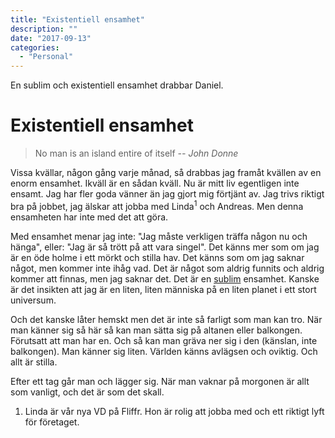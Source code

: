 ```yaml
---
title: "Existentiell ensamhet"
description: ""
date: "2017-09-13"
categories:
  - "Personal"
---
```


En sublim och existentiell ensamhet drabbar Daniel.
<!--more-->

# Existentiell ensamhet

> No man is an island entire of itself
> <cite>-- John Donne</cite>

Vissa kvällar, någon gång varje månad, så drabbas jag framåt kvällen av en enorm ensamhet. Ikväll är en sådan kväll. Nu är mitt liv egentligen inte ensamt. Jag har fler goda vänner än jag gjort mig förtjänt av. Jag trivs riktigt bra på jobbet, jag älskar att jobba med Linda<sup>1</sup> och Andreas. Men denna ensamheten har inte med det att göra.

Med ensamhet menar jag inte: "Jag måste verkligen träffa någon nu och hänga", eller: "Jag är så trött på att vara singel". Det känns mer som om jag är en öde holme i ett mörkt och stilla hav. Det känns som om jag saknar något, men kommer inte ihåg vad. Det är något som aldrig funnits och aldrig kommer att finnas, men jag saknar det. Det är en [sublim](https://en.wikipedia.org/wiki/Sublime_(philosophy)) ensamhet. Kanske är det insikten att jag är en liten, liten människa på en liten planet i ett stort universum.

Och det kanske låter hemskt men det är inte så farligt som man kan tro. När man känner sig så här så kan man sätta sig på altanen eller balkongen. Förutsatt att man har en. Och så kan man gräva ner sig i den (känslan, inte balkongen). Man känner sig liten. Världen känns avlägsen och oviktig. Och allt är stilla.

Efter ett tag går man och lägger sig. När man vaknar på morgonen är allt som vanligt, och det är som det skall.

1. Linda är vår nya VD på Fliffr. Hon är rolig att jobba med och ett riktigt lyft för företaget.